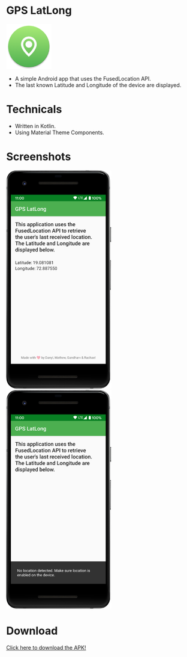 # GPS LatLong

<p>
  <img src="/app/src/main/res/mipmap-xxxhdpi/ic_launcher_round.png" width="120"/>
</p>

* A simple Android app that uses the FusedLocation API.
* The last known Latitude and Longitude of the device are displayed.

# Technicals

* Written in Kotlin.
* Using Material Theme Components.

# Screenshots
<p>
  <img src="screenshots/home.png" width="280"/>
  <img src="screenshots/location-unavailable.png" width="280"/>
</p>

# Download 

<a href="https://github.com/grewscant/gpslatlong/raw/master/app/release/app-release.apk">Click here to download the APK!</a>



